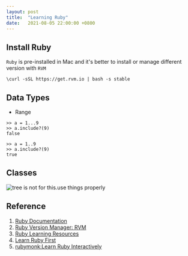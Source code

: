 ```yaml
---
layout: post
title:  "Learning Ruby"
date:   2021-08-05 22:00:00 +0800
---
```


## Install Ruby
`Ruby` is pre-installed in Mac and it's better to install or manage different version with `RVM`

```{bash}
\curl -sSL https://get.rvm.io | bash -s stable
```

## Data Types

- Range

```{bash}
>> a = 1...9
>> a.include?(9)
false

>> a = 1..9
>> a.include?(9)
true
```

## Classes

![tree is not for this.use things properly]({{site.baseurl}}/resources/ruby-what-is-a-class.png)

## Reference

1. [Ruby Documentation](https://www.ruby-lang.org/en/documentation/)
2. [Ruby Version Manager: RVM](https://en.wikibooks.org/wiki/Ruby_Programming/Overview)
3. [Ruby Learning Resources](https://github.com/EbookFoundation/free-programming-books/blob/master/books/free-programming-books.md#ruby)
4. [Learn Ruby First](https://essenceofchaos.gitbooks.io/learn-ruby-first/content/)
5. [rubymonk:Learn Ruby Interactively](https://rubymonk.com/)